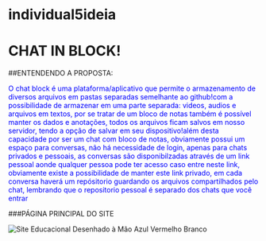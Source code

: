 # individual5ideia

# CHAT IN BLOCK!
 ##ENTENDENDO A PROPOSTA:
 <P style = "color: blue;"> O chat block é uma plataforma/aplicativo que permite o armazenamento de diversos arquivos em pastas separadas semelhante ao github!com a possibilidade de armazenar  em uma parte separada: videos, audios e arquivos em textos, por se tratar de um bloco de notas também é possível manter os dados e anotações, todos os arquivos ficam salvos em nosso servidor, tendo a opção de salvar em seu dispositivo!além desta capacidade por ser um chat com bloco de notas, obviamente possui um espaço para conversas, não há necessidade de login, apenas para chats privados e pessoais, as conversas são disponibilzadas através de um link pessoal aonde qualquer pessoa pode ter acesso caso entre neste link, obviamente existe a possibilidade de manter este link privado, em cada conversa haverá um repósitorio guardando os arquivos compartilhados pelo chat, lembrando que o repositorio pessoal é separado dos chats que você entrar</p>
 
 ###PÁGINA PRINCIPAL DO SITE
 
 ![Site Educacional Desenhado à Mão Azul Vermelho Branco](https://user-images.githubusercontent.com/113534912/219960207-b42c9231-0c6b-45ad-9d0b-c12b8bb7f10e.png)

